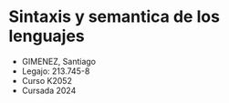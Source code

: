 # Sintaxis y semantica de los lenguajes #
- GIMENEZ, Santiago
- Legajo: 213.745-8
- Curso K2052
- Cursada 2024
